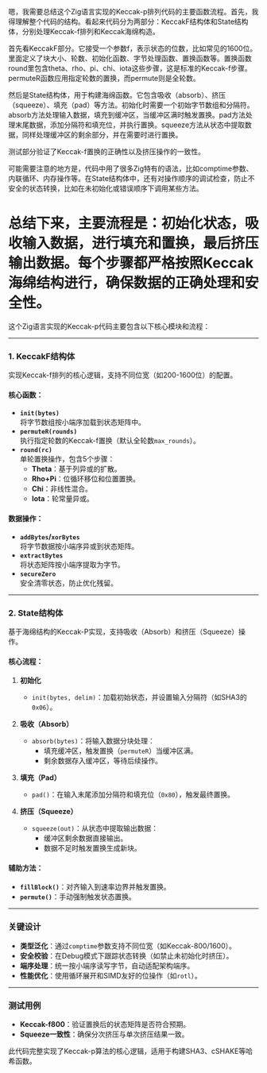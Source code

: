 嗯，我需要总结这个Zig语言实现的Keccak-p排列代码的主要函数流程。首先，我得理解整个代码的结构。看起来代码分为两部分：KeccakF结构体和State结构体，分别处理Keccak-f排列和Keccak海绵构造。

首先看KeccakF部分。它接受一个参数f，表示状态的位数，比如常见的1600位。里面定义了块大小、轮数、初始化函数、字节处理函数、置换函数等。置换函数round里包含theta、rho、pi、chi、iota这些步骤，这是标准的Keccak-f步骤。permuteR函数应用指定轮数的置换，而permute则是全轮数。

然后是State结构体，用于构建海绵函数。它包含吸收（absorb）、挤压（squeeze）、填充（pad）等方法。初始化时需要一个初始字节数组和分隔符。absorb方法处理输入数据，填充到缓冲区，当缓冲区满时触发置换。pad方法处理末尾数据，添加分隔符和填充位，并执行置换。squeeze方法从状态中提取数据，同样处理缓冲区的剩余部分，并在需要时进行置换。

测试部分验证了Keccak-f置换的正确性以及挤压操作的一致性。

可能需要注意的地方是，代码中用了很多Zig特有的语法，比如comptime参数、内联循环、内存操作等。在State结构体中，还有对操作顺序的调试检查，防止不安全的状态转换，比如在未初始化或错误顺序下调用某些方法。

总结下来，主要流程是：初始化状态，吸收输入数据，进行填充和置换，最后挤压输出数据。每个步骤都严格按照Keccak海绵结构进行，确保数据的正确处理和安全性。
================================================
这个Zig语言实现的Keccak-p代码主要包含以下核心模块和流程：

---

### **1. KeccakF结构体**
实现Keccak-f排列的核心逻辑，支持不同位宽（如200-1600位）的配置。

#### **核心函数：**
- **`init(bytes)`**  
  将字节数组按小端序加载到状态矩阵中。
- **`permuteR(rounds)`**  
  执行指定轮数的Keccak-f置换（默认全轮数`max_rounds`）。
- **`round(rc)`**  
  单轮置换操作，包含5个步骤：
  - **Theta**：基于列异或的扩散。
  - **Rho+Pi**：位循环移位和位置置换。
  - **Chi**：非线性混合。
  - **Iota**：轮常量异或。

#### **数据操作：**
- **`addBytes`/`xorBytes`**  
  将字节数据按小端序异或到状态矩阵。
- **`extractBytes`**  
  将状态矩阵按小端序提取为字节。
- **`secureZero`**  
  安全清零状态，防止优化残留。

---

### **2. State结构体**
基于海绵结构的Keccak-P实现，支持吸收（Absorb）和挤压（Squeeze）操作。

#### **核心流程：**
1. **初始化**  
   - `init(bytes, delim)`：加载初始状态，并设置输入分隔符（如SHA3的`0x06`）。

2. **吸收（Absorb）**  
   - `absorb(bytes)`：将输入数据分块处理：
     - 填充缓冲区，触发置换（`permuteR`）当缓冲区满。
     - 剩余数据存入缓冲区，等待后续操作。

3. **填充（Pad）**  
   - `pad()`：在输入末尾添加分隔符和填充位（`0x80`），触发最终置换。

4. **挤压（Squeeze）**  
   - `squeeze(out)`：从状态中提取输出数据：
     - 缓冲区剩余数据直接输出。
     - 数据不足时触发置换生成新块。

#### **辅助方法：**
- **`fillBlock()`**：对齐输入到速率边界并触发置换。
- **`permute()`**：手动强制触发状态置换。

---

### **关键设计**
- **类型泛化**：通过`comptime`参数支持不同位宽（如Keccak-800/1600）。
- **安全校验**：在Debug模式下跟踪状态转换（如禁止未初始化时挤压）。
- **端序处理**：统一按小端序读写字节，自动适配架构端序。
- **性能优化**：使用循环展开和SIMD友好的位操作（如`rotl`）。

---

### **测试用例**
- **Keccak-f800**：验证置换后的状态矩阵是否符合预期。
- **Squeeze一致性**：确保分次挤压与单次挤压结果一致。

此代码完整实现了Keccak-p算法的核心逻辑，适用于构建SHA3、cSHAKE等哈希函数。